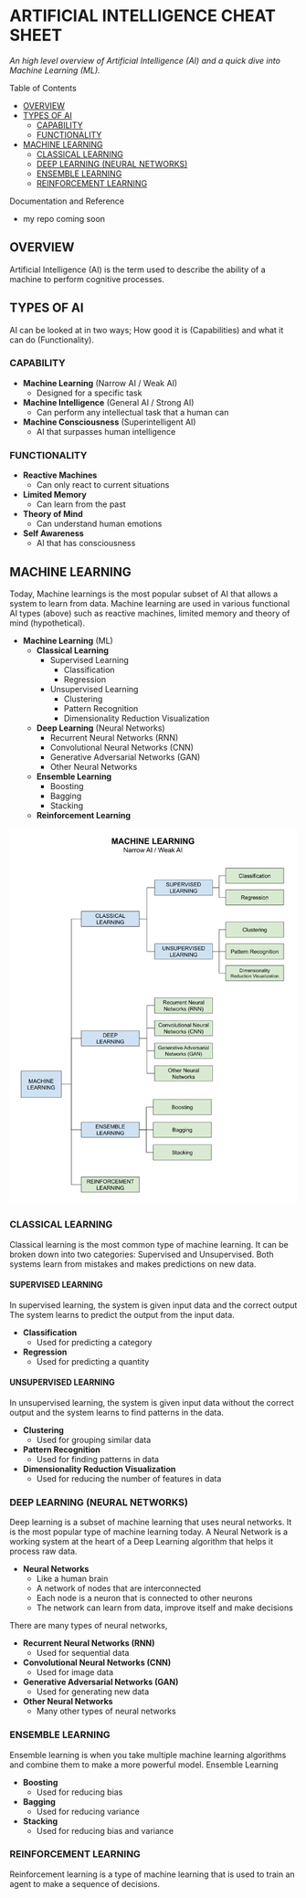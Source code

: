 # ARTIFICIAL INTELLIGENCE CHEAT SHEET

_An high level overview of Artificial Intelligence (AI)
and a quick dive into Machine Learning (ML)._

Table of Contents

* [OVERVIEW](https://github.com/JeffDeCola/my-cheat-sheets/tree/master/software/development/software-architectures/artificial-intelligence/artificial-intelligence-cheat-sheet#overview)
* [TYPES OF AI](https://github.com/JeffDeCola/my-cheat-sheets/tree/master/software/development/software-architectures/artificial-intelligence/artificial-intelligence-cheat-sheet#types-of-ai)
  * [CAPABILITY](https://github.com/JeffDeCola/my-cheat-sheets/tree/master/software/development/software-architectures/artificial-intelligence/artificial-intelligence-cheat-sheet#capability)
  * [FUNCTIONALITY](https://github.com/JeffDeCola/my-cheat-sheets/tree/master/software/development/software-architectures/artificial-intelligence/artificial-intelligence-cheat-sheet#functionality)
* [MACHINE LEARNING](https://github.com/JeffDeCola/my-cheat-sheets/tree/master/software/development/software-architectures/artificial-intelligence/artificial-intelligence-cheat-sheet#machine-learning)
  * [CLASSICAL LEARNING](https://github.com/JeffDeCola/my-cheat-sheets/tree/master/software/development/software-architectures/artificial-intelligence/artificial-intelligence-cheat-sheet#classical-learning)
  * [DEEP LEARNING (NEURAL NETWORKS)](https://github.com/JeffDeCola/my-cheat-sheets/tree/master/software/development/software-architectures/artificial-intelligence/artificial-intelligence-cheat-sheet#deep-learning-neural-networks)
  * [ENSEMBLE LEARNING](https://github.com/JeffDeCola/my-cheat-sheets/tree/master/software/development/software-architectures/artificial-intelligence/artificial-intelligence-cheat-sheet#ensemble-learning)
  * [REINFORCEMENT LEARNING](https://github.com/JeffDeCola/my-cheat-sheets/tree/master/software/development/software-architectures/artificial-intelligence/artificial-intelligence-cheat-sheet#reinforcement-learning)

Documentation and Reference

* my repo coming soon

## OVERVIEW

Artificial Intelligence (AI) is the term used to describe the ability of a
machine to perform cognitive processes.

## TYPES OF AI

AI can be looked at in two ways; How good it is (Capabilities) and what it can
do (Functionality).

### CAPABILITY

* **Machine Learning** (Narrow AI / Weak AI)
  * Designed for a specific task
* **Machine Intelligence** (General AI / Strong AI)
  * Can perform any intellectual task that a human can
* **Machine Consciousness** (Superintelligent AI)
  * AI that surpasses human intelligence

### FUNCTIONALITY

* **Reactive Machines**
  * Can only react to current situations
* **Limited Memory**
  * Can learn from the past
* **Theory of Mind**
  * Can understand human emotions
* **Self Awareness**
  * AI that has consciousness

## MACHINE LEARNING

Today, Machine learnings is the most popular subset of AI
that allows a system to learn from data.
Machine learning are used in various functional AI types (above)
such as reactive machines, limited memory and theory of mind (hypothetical).

* **Machine Learning** (ML)
  * **Classical Learning**
    * Supervised Learning
      * Classification
      * Regression
    * Unsupervised Learning
      * Clustering
      * Pattern Recognition
      * Dimensionality Reduction Visualization
  * **Deep Learning** (Neural Networks)
    * Recurrent Neural Networks (RNN)
    * Convolutional Neural Networks (CNN)
    * Generative Adversarial Networks (GAN)
    * Other Neural Networks
  * **Ensemble Learning**
    * Boosting
    * Bagging
    * Stacking
  * **Reinforcement Learning**

![IMAGE - machine-learning - IMAGE](docs/pics/machine-learning.svg)

### CLASSICAL LEARNING

Classical learning is the most common type of machine learning.
It can be broken down into two categories: Supervised and Unsupervised.
Both systems learn from mistakes and makes predictions on new data.

#### SUPERVISED LEARNING

In supervised learning, the system is given input data and the correct output
The system learns to predict the output from the input data.

* **Classification**
  * Used for predicting a category
* **Regression**
  * Used for predicting a quantity

#### UNSUPERVISED LEARNING

In unsupervised learning, the system is given input data without the correct
output and the system learns to find patterns in the data.

* **Clustering**
  * Used for grouping similar data
* **Pattern Recognition**
  * Used for finding patterns in data
* **Dimensionality Reduction Visualization**
  * Used for reducing the number of features in data

### DEEP LEARNING (NEURAL NETWORKS)

Deep learning is a subset of machine learning that uses neural networks.
It is the most popular type of machine learning today. A Neural Network is a
working system at the heart of a Deep Learning algorithm that helps it process
raw data.

* **Neural Networks**
  * Like a human brain
  * A network of nodes that are interconnected
  * Each node is a neuron that is connected to other neurons
  * The network can learn from data, improve itself and make decisions

There are many types of neural networks,

* **Recurrent Neural Networks (RNN)**
  * Used for sequential data
* **Convolutional Neural Networks (CNN)**
  * Used for image data
* **Generative Adversarial Networks (GAN)**
  * Used for generating new data
* **Other Neural Networks**
  * Many other types of neural networks

### ENSEMBLE LEARNING

Ensemble learning is when you take multiple machine learning algorithms
and combine them to make a more powerful model.
Ensemble Learning

* **Boosting**
  * Used for reducing bias
* **Bagging**
  * Used for reducing variance
* **Stacking**
  * Used for reducing bias and variance

### REINFORCEMENT LEARNING

Reinforcement learning is a type of machine learning that is used to
train an agent to make a sequence of decisions.
